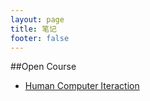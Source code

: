 ```yaml
---
layout: page
title: 笔记
footer: false
---
```


##Open Course

 - [Human Computer Iteraction](/notes/open-course/hci.html)
